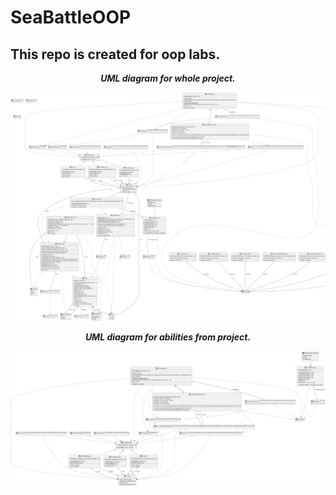 # SeaBattleOOP
## This repo is created for oop labs.

<p align = "center"><b><i>
  UML diagram for whole project.
</i></b></p>
<p align="center" width="100%">
    <img src="https://github.com/Berletm/SeaBattleOOP/blob/main/diagrams/full-diagram.png?raw=true">
</p>

<p align = "center"><b><i>
  UML diagram for abilities from project.
</i></b></p>
<p align="center" width="100%">
    <img src="https://github.com/Berletm/SeaBattleOOP/blob/main/diagrams/abilties-diagram.png?raw=true">
</p>
